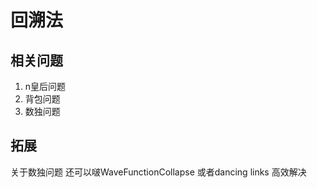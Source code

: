 # 回溯法
## 相关问题
1. n皇后问题
2. 背包问题
3. 数独问题
## 拓展
 关于数独问题 还可以啵WaveFunctionCollapse  或者dancing links  高效解决